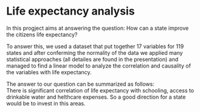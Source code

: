# Life expectancy analysis

In this progject aims at answering the question: How can a state improve the citizens life expectancy?  

To answer this, we used a dataset that put together 17 variables for 119 states and after conferming the normality of the data we applied many statistical approaches (all detailes are found in the presentation) and managed to find a linear model to analyze the correlation and causality of the variables with life expectancy.  

The answer to our question can be summarized as follows:  
There is significant correlation of life expectancy with schooling, access to drinkable water and helthcare expenses. So a good direction for a state would be to invest in this areas.
